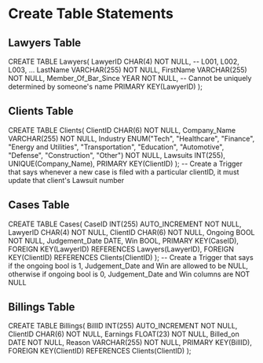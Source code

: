 # Create Table Statements


## Lawyers Table
CREATE TABLE Lawyers(
    LawyerID CHAR(4) NOT NULL, -- L001, L002, L003, ...
    LastName VARCHAR(255) NOT NULL,
    FirstName VARCHAR(255) NOT NULL,
    Member_Of_Bar_Since YEAR NOT NULL, -- Cannot be uniquely determined by someone's name
    PRIMARY KEY(LawyerID)
);

## Clients Table

CREATE TABLE Clients(
    ClientID CHAR(6) NOT NULL,
    Company_Name VARCHAR(255) NOT NULL,
    Industry ENUM("Tech", "Healthcare", "Finance", "Energy and Utilities", "Transportation", "Education", "Automotive", "Defense", "Construction", "Other") NOT NULL,
    Lawsuits INT(255),
    UNIQUE(Company_Name),
    PRIMARY KEY(ClientID)
);
-- Create a Trigger that says whenever a new case is filed with a particular clientID, it must update that client's Lawsuit number

## Cases Table

CREATE TABLE Cases(
    CaseID INT(255) AUTO_INCREMENT NOT NULL,
    LawyerID CHAR(4) NOT NULL,
    ClientID CHAR(6) NOT NULL,
    Ongoing BOOL NOT NULL,
    Judgement_Date DATE,
    Win BOOL, 
    PRIMARY KEY(CaseID),
    FOREIGN KEY(LawyerID) REFERENCES Lawyers(LawyerID),
    FOREIGN KEY(ClientID) REFERENCES Clients(ClientID)
);
-- Create a Trigger that says if the ongoing bool is 1, Judgement_Date and Win are allowed to be NULL, otherwise if ongoing bool is 0, Judgement_Date and Win columns are NOT NULL

## Billings Table
CREATE TABLE Billings(
    BillID INT(255) AUTO_INCREMENT NOT NULL,
    ClientID CHAR(6) NOT NULL,
    Earnings FLOAT(23) NOT NULL,
    Billed_on DATE NOT NULL,
    Reason VARCHAR(255) NOT NULL,
    PRIMARY KEY(BillID),
    FOREIGN KEY(ClientID) REFERENCES Clients(ClientID)
);